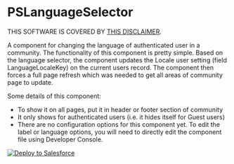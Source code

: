 # PSLanguageSelector

THIS SOFTWARE IS COVERED BY [THIS DISCLAIMER](https://raw.githubusercontent.com/thedges/Disclaimer/master/disclaimer.txt).

A component for changing the language of authenticated user in a community. The functionality of this component is pretty simple. Based on the language selector, the component updates the Locale user setting (field LanguageLocaleKey) on the current users record. The component then forces a full page refresh which was needed to get all areas of community page to update.

Some details of this component:
  * To show it on all pages, put it in header or footer section of community
  * It only shows for authenticated users (i.e. it hides itself for Guest users)
  * There are no configuration options for this component yet. To edit the label or language options, you will need to directly edit the component file using Developer Console.

<a href="https://githubsfdeploy.herokuapp.com">
  <img alt="Deploy to Salesforce"
       src="https://raw.githubusercontent.com/afawcett/githubsfdeploy/master/deploy.png">
</a>

